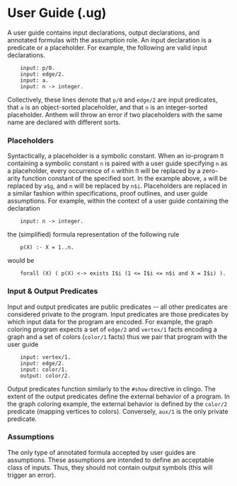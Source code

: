 # User Guide (.ug)

A user guide contains input declarations, output declarations, and annotated formulas with the assumption role.
An input declaration is a predicate or a placeholder.
For example, the following are valid input declarations.

```
    input: p/0.
    input: edge/2.
    input: a.
    input: n -> integer.
```

Collectively, these lines denote that `p/0` and `edge/2` are input predicates, that `a` is an object-sorted placeholder, and that `n` is an integer-sorted placeholder.
Anthem will throw an error if two placeholders with the same name are declared with different sorts.

### Placeholders

Syntactically, a placeholder is a symbolic constant.
When an io-program `Π` containing a symbolic constant `n` is paired with a user guide specifying `n` as a placeholder, every occurrence of `n` within `Π` will be replaced by a zero-arity function constant of the specified sort.
In the example above, `a` will be replaced by `a$g`, and `n` will be replaced by `n$i`.
Placeholders are replaced in a similar fashion within specifications, proof outlines, and user guide assumptions.
For example, within the context of a user guide containing the declaration

```
    input: n -> integer.
```

the (simplified) formula representation of the following rule

```
    p(X) :- X = 1..n.
```

would be

```
    forall (X) ( p(X) <-> exists I$i (1 <= I$i <= n$i and X = I$i) ).
```

### Input & Output Predicates

Input and output predicates are public predicates -- all other predicates are considered private to the program.
Input predicates are those predicates by which input data for the program are encoded.
For example, the graph coloring program expects a set of `edge/2` and `vertex/1` facts encoding a graph and a set of colors (`color/1` facts) thus we pair that program with the user guide

```
    input: vertex/1.
    input: edge/2.
    input: color/1.
    output: color/2.
```

Output predicates function similarly to the `#show` directive in clingo.
The extent of the output predicates define the external behavior of a program.
In the graph coloring example, the external behavior is defined by the `color/2` predicate (mapping vertices to colors).
Conversely, `aux/1` is the only private predicate.

### Assumptions

The only type of annotated formula accepted by user guides are assumptions.
These assumptions are intended to define an acceptable class of inputs.
Thus, they should not contain output symbols (this will trigger an error).
